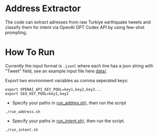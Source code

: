 # Address Extractor

The code can extract adresses from raw Turkiye earthquake tweets and classify them for intent via OpenAI GPT Codex API by using few-shot prompting.

# How To Run

Currently the input format is `.jsonl` where each line has a json string with "Tweet" field, see an example input file here [data/](./data/test.jsonl).

Export two environment variables as comma seperated keys:

```SHELL
export OPENAI_API_KEY_POOL=key1,key2,key3...
export GEO_KEY_POOL=key1,key2
```

- Specify your paths in [run_addres.sh](./run_address.sh)), then run the script
```SHELL
./run_address.sh
```

- Specify your paths in [run_intent.sh](./run_intent.sh)), then run the script.
```SHELL
./run_intent.sh
```